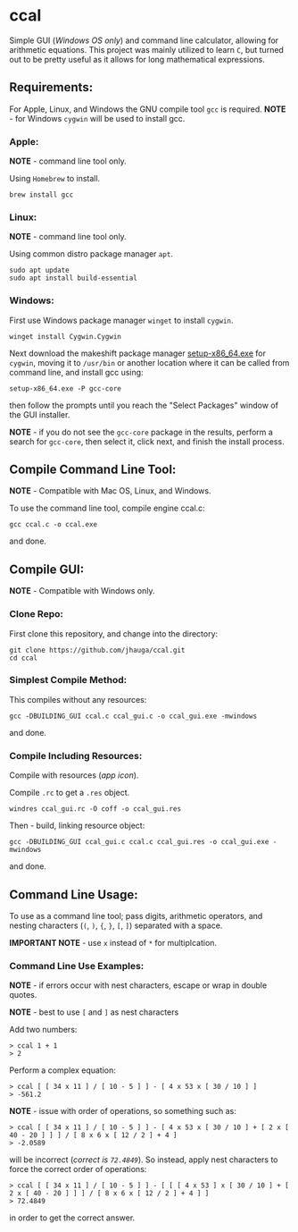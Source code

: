 # ccal

Simple GUI (*Windows OS only*) and command line calculator, allowing for arithmetic equations.
This project was mainly utilized to learn `C`, but turned out to be pretty useful as it allows 
for long mathematical expressions.

## Requirements:

For Apple, Linux, and Windows the GNU compile tool `gcc` is required.
**NOTE** - for Windows `cygwin` will be used to install gcc.

### Apple:

**NOTE** - command line tool only.

Using `Homebrew` to install.

```
brew install gcc
```

### Linux:

**NOTE** - command line tool only.

Using common distro package manager `apt`.

```
sudo apt update 
sudo apt install build-essential
```

### Windows:

First use Windows package manager `winget` to install `cygwin`.

```
winget install Cygwin.Cygwin
```

Next download the makeshift package manager [setup-x86_64.exe](https://cygwin.com/install.html) for 
`cygwin`, moving it to `/usr/bin` or another location where it can be called from command line, 
and install gcc using:

```
setup-x86_64.exe -P gcc-core
```

then follow the prompts until you reach the "Select Packages" window of the GUI installer. 

**NOTE** - if you do not see the `gcc-core` package in the results, perform a search for `gcc-core`,
then select it, click next, and finish the install process.

## Compile Command Line Tool:

**NOTE** - Compatible with Mac OS, Linux, and Windows.

To use the command line tool, compile engine ccal.c:

```
gcc ccal.c -o ccal.exe
```

and done.

## Compile GUI:

**NOTE** - Compatible with Windows only.

### Clone Repo:

First clone this repository, and change into the directory:

```
git clone https://github.com/jhauga/ccal.git
cd ccal
```

### Simplest Compile Method: 

This compiles without any resources:

```
gcc -DBUILDING_GUI ccal.c ccal_gui.c -o ccal_gui.exe -mwindows
```

and done.

### Compile Including Resources:

Compile with resources (*app icon*).

Compile `.rc` to get a `.res` object.

```
windres ccal_gui.rc -O coff -o ccal_gui.res
```

Then - build, linking resource object:

```
gcc -DBUILDING_GUI ccal_gui.c ccal.c ccal_gui.res -o ccal_gui.exe -mwindows
```

and done.

## Command Line Usage:

To use as a command line tool; pass digits, arithmetic operators, and nesting characters 
(`(`, `)`, `{`, `}`, `[`, `]`) separated with a space.

**IMPORTANT NOTE** - use `x` instead of `*` for multiplcation.

### Command Line Use Examples:

**NOTE** - if errors occur with nest characters, escape or wrap in double quotes. 

**NOTE** - best to use `[` and `]` as nest characters

Add two numbers:

    > ccal 1 + 1
    > 2

Perform a complex equation:

    > ccal [ [ 34 x 11 ] / [ 10 - 5 ] ] - [ 4 x 53 x [ 30 / 10 ] ]
    > -561.2

**NOTE** - issue with order of operations, so something such as:

    > ccal [ [ 34 x 11 ] / [ 10 - 5 ] ] - [ 4 x 53 x [ 30 / 10 ] + [ 2 x [ 40 - 20 ] ] ] / [ 8 x 6 x [ 12 / 2 ] + 4 ]
    > -2.0589

will be incorrect (*correct is `72.4849`*). So instead, apply nest characters to force the correct
order of operations:

    > ccal [ [ 34 x 11 ] / [ 10 - 5 ] ] - [ [ [ 4 x 53 ] x [ 30 / 10 ] + [ 2 x [ 40 - 20 ] ] ] / [ 8 x 6 x [ 12 / 2 ] + 4 ] ]
    > 72.4849

in order to get the correct answer.
